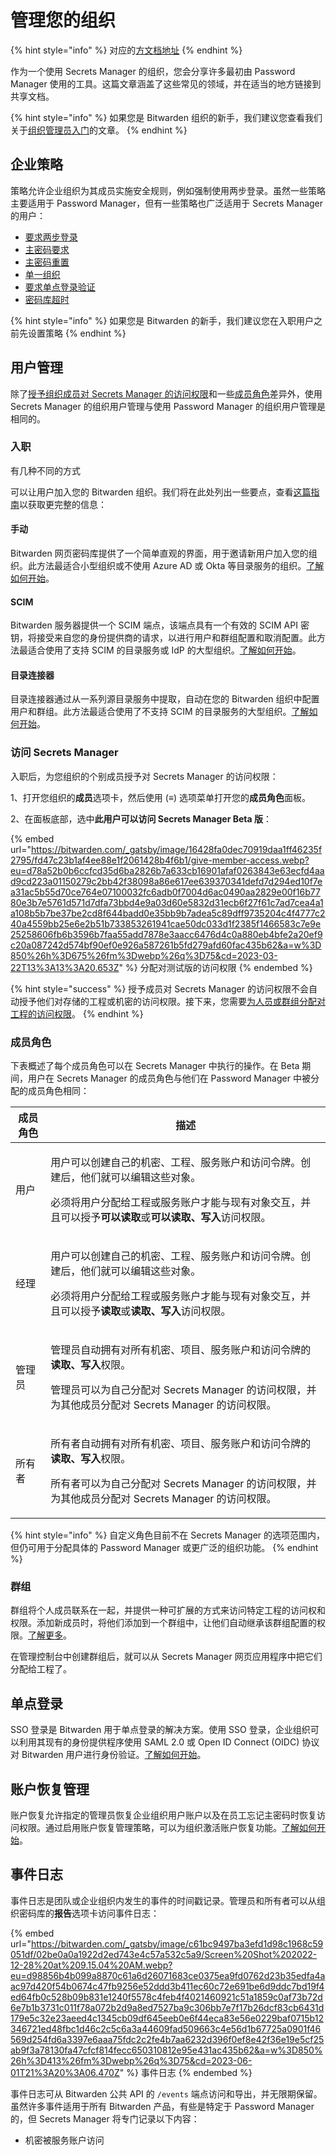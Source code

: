 # 管理您的组织

{% hint style="info" %}
对应的[方文档地址](https://bitwarden.com/help/manage-your-sercrets-org/)
{% endhint %}

作为一个使用 Secrets Manager 的组织，您会分享许多最初由 Password Manager 使用的工具。这篇文章涵盖了这些常见的领域，并在适当的地方链接到共享文档。

{% hint style="info" %}
如果您是 Bitwarden 组织的新手，我们建议您查看我们关于[组织管理员入门](../../miscellaneous/get-started-administrator.md)的文章。
{% endhint %}

## 企业策略 <a href="#enterprise-policies" id="enterprise-policies"></a>

策略允许企业组织为其成员实施安全规则，例如强制使用两步登录。虽然一些策略主要适用于 Password Manager，但有一些策略也广泛适用于 Secrets Manager 的用户：

* [要求两步登录](../../organizations/enterprise-policies.md#require-two-step-login)
* [主密码要求](../../organizations/enterprise-policies.md#master-password-requirements)
* [主密码重置](../../organizations/enterprise-policies.md#master-password-reset)
* [单一组织](../../organizations/enterprise-policies.md#single-organization)
* [要求单点登录验证](../../organizations/enterprise-policies.md#require-single-sign-on-authentication)
* [密码库超时](../../organizations/enterprise-policies.md#vault-timeout)

{% hint style="info" %}
如果您是 Bitwarden 的新手，我们建议您在入职用户之前先设置策略
{% endhint %}

## 用户管理 <a href="#user-management" id="user-management"></a>

除了[授予组织成员对 Secrets Manager 的访问权限](manage-your-organization.md#access-to-secrets-manager)和一些[成员角色](manage-your-organization.md#member-roles)差异外，使用 Secrets Manager 的组织用户管理与使用 Password Manager 的组织用户管理是相同的。

### 入职 <a href="#onboarding" id="onboarding"></a>

有几种不同的方式

可以让用户加入您的 Bitwarden 组织。我们将在此处列出一些要点，查看[这篇指南](../../business-resources/onboarding-and-succession.md)以获取更完整的信息：

#### 手动 <a href="#manual" id="manual"></a>

Bitwarden 网页密码库提供了一个简单直观的界面，用于邀请新用户加入您的组织。此方法最适合小型组织或不使用 Azure AD 或 Okta 等目录服务的组织。[了解如何开始](../../organizations/user-management.md#invite)。

#### SCIM

Bitwarden 服务器提供一个 SCIM 端点，该端点具有一个有效的 SCIM API 密钥，将接受来自您的身份提供商的请求，以进行用户和群组配置和取消配置。此方法最适合使用了支持 SCIM 的目录服务或 IdP 的大型组织。[了解如何开始](../../scim/about-scim.md)。

#### 目录连接器 <a href="#directory-connector" id="directory-connector"></a>

目录连接器通过从一系列源目录服务中提取，自动在您的 Bitwarden 组织中配置用户和群组。此方法最适合使用了不支持 SCIM 的目录服务的大型组织。[了解如何开始](../../directory-connector/about-directory-connector.md)。

### 访问 Secrets Manager <a href="#access-to-secrets-manager" id="access-to-secrets-manager"></a>

入职后，为您组织的个别成员授予对 Secrets Manager 的访问权限：

1、打开您组织的**成员**选项卡，然后使用 (**≡**) 选项菜单打开您的**成员角色**面板。

2、在面板底部，选中**此用户可以访问 Secrets Manager Beta 版**：

{% embed url="https://bitwarden.com/_gatsby/image/16428fa0dec70919daa1ff46235f2795/fd47c23b1af4ee88e1f2061428b4f6b1/give-member-access.webp?eu=d78a52b0b6ccfcd35d6ba2826b7a633cb16901afaf0263843e63ecfd4aad9cd223a01150279c2bb42f38098a86e617ee639370341defd7d294ed10f7ea31ac5b55d70ce764e07100032fc6adb0f7004d6ac0490aa2829e00f16b7780e3b7e5761d571d7dfa73bbd4e9a03d60e5832d31ecb6f27f61c7ad7cea4a1a108b5b7be37be2cd8f644badd0e35bb9b7adea5c89dff9735204c4f4777c240a4559bb25e6e2b51b733853261941cae50dc033d1f2385f1466583c7e9e25258606fb6b3596b7faa55add7878e3aacc6476d4c0a880eb4bfe2a20ef9c20a087242d574bf90ef0e926a587261b5fd279afd60fac435b62&a=w%3D850%26h%3D675%26fm%3Dwebp%26q%3D75&cd=2023-03-22T13%3A13%3A20.653Z" %}
分配对测试版的访问权限
{% endembed %}

{% hint style="success" %}
授予成员对 Secrets Manager 的访问权限不会自动授予他们对存储的工程或机密的访问权限。接下来，您需要[为人员或群组分配对工程的访问权限](../your-secrets/projects.md#add-people-to-a-project)。
{% endhint %}

### 成员角色 <a href="#member-roles" id="member-roles"></a>

下表概述了每个成员角色可以在 Secrets Manager 中执行的操作。在 Beta 期间，用户在 Secrets Manager 的成员角色与他们在 Password Manager 中被分配的成员角色相同：

| 成员角色 | 描述                                                                                                                                        |
| ---- | ----------------------------------------------------------------------------------------------------------------------------------------- |
| 用户   | <p>用户可以创建自己的机密、工程、服务账户和访问令牌。创建后，他们就可以编辑这些对象。</p><p>必须将用户分配给工程或服务账户才能与现有对象交互，并且可以授予<strong>可以读取</strong>或<strong>可以读取、写入</strong>访问权限。</p> |
| 经理   | <p>用户可以创建自己的机密、工程、服务账户和访问令牌。创建后，他们就可以编辑这些对象。</p><p>必须将用户分配给工程或服务账户才能与现有对象交互，并且可以授予<strong>读取</strong>或<strong>读取、写入</strong>访问权限。</p>     |
| 管理员  | <p>管理员自动拥有对所有机密、项目、服务账户和访问令牌的<strong>读取、写入</strong>权限。</p><p>管理员可以为自己分配对 Secrets Manager 的访问权限，并为其他成员分配对 Secrets Manager 的访问权限。</p>       |
| 所有者  | <p>所有者自动拥有对所有机密、项目、服务账户和访问令牌的<strong>读取、写入</strong>权限。</p><p>所有者可以为自己分配对 Secrets Manager 的访问权限，并为其他成员分配对 Secrets Manager 的访问权限。</p>       |

{% hint style="info" %}
自定义角色目前不在 Secrets Manager 的选项范围内，但仍可用于分配具体的 Password Manager 或更广泛的组织功能。
{% endhint %}

### 群组 <a href="#groups" id="groups"></a>

群组将个人成员联系在一起，并提供一种可扩展的方式来访问特定工程的访问权和权限。添加新成员时，将他们添加到一个群组中，让他们自动继承该群组配置的权限。[了解更多](../../organizations/groups.md)。

在管理控制台中创建群组后，就可以从 Secrets Manager 网页应用程序中把它们分配给工程了。

## 单点登录 <a href="#single-sign-on" id="single-sign-on"></a>

SSO 登录是 Bitwarden 用于单点登录的解决方案。使用 SSO 登录，企业组织可以利用其现有的身份提供程序使用 SAML 2.0 或 Open ID Connect (OIDC) 协议对 Bitwarden 用户进行身份验证。[了解如何开始](../../login-with-sso/about-login-with-sso.md)。

## 账户恢复管理 <a href="#https-bitwarden.com-help-manage-your-secrets-org-account-recovery-administration" id="https-bitwarden.com-help-manage-your-secrets-org-account-recovery-administration"></a>

账户恢复允许指定的管理员恢复企业组织用户账户以及在员工忘记主密码时恢复访问权限。通过启用账户恢复管理策略，可以为组织激活账户恢复功能。[了解如何开始](../../organizations/admin-password-reset.md)。

## 事件日志 <a href="#event-logs" id="event-logs"></a>

事件日志是团队或企业组织内发生的事件的时间戳记录。管理员和所有者可以从组织密码库的**报告**选项卡访问事件日志：

{% embed url="https://bitwarden.com/_gatsby/image/c61bc9497ba3efd1d98c1968c59051df/02be0a0a1922d2ed743e4c57a532c5a9/Screen%20Shot%202022-12-28%20at%209.15.04%20AM.webp?eu=d98856b4b099a8870c61a6d26071683ce0375ea9fd0762d23b35edfa4aac97d420f54b0674c47fb9256e52ddd3b411ec60c72e691be6d9ddc7bd19f4ed64fb0c528b09b831e1240f5578c4feb4f4021460921c51a1859c0af73b72d6e7b1b3731c011f78a072b2d9a8ed7527ba9c306bb7e7f17b26dcf83cb6431d179e5c32e23aeed4c1345cb09df645eeb0e6f44eca83e56e0229baf0715b12346721ed48fbc1d46c2c5c6a3a44609fad509663c4e56d1b67725a0901f46569d254fd6a3397e6aaa75fdc2c2fe4b7aa6232d396f0ef8e42f36e19e5cf25ab9f3a78130fa47cfcf814fecc650310812e95e431ac435b62&a=w%3D850%26h%3D413%26fm%3Dwebp%26q%3D75&cd=2023-06-01T21%3A20%3A06.470Z" %}
事件日志
{% endembed %}

事件日志可从 Bitwarden 公共 API 的 `/events` 端点访问和导出，并无限期保留。虽然许多事件适用于所有 Bitwarden 产品，有些是特定于 Password Manager 的，但 Secrets Manager 将专门记录以下内容：

* 机密被服务账户访问
